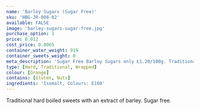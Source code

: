 ```yaml
---
name: 'Barley Sugars (Sugar Free)'
sku: 'HBG-JR-008-02'
available: FALSE
image: 'barley-sugars-sugar-free.jpg'
purchase_option: 1
price: 0.012
cost_price: 0.0065
container_water_weight: 919
container_sweets_weight: 0
meta_description: 'Sugar Free Barley Sugars only Ł1.20/100g. Traditional sweets and more at Humbugs Confectionery Store. Specialists in satisfying your sweet tooth!'
type: [Hard, Traditional, Wrapped]
colour: [Orange]
contains: [Gluten, Nuts]
ingredients: 'Isomalt, Colours: E160'
---
```

Traditional hard boiled sweets with an extract of barley. Sugar free.